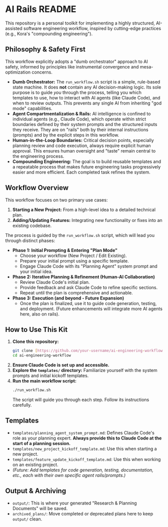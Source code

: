 # AI Rails README

This repository is a personal toolkit for implementing a highly structured, AI-assisted software engineering workflow, inspired by cutting-edge practices (e.g., Kora's "compounding engineering").

## Philosophy & Safety First

This workflow explicitly adopts a "dumb orchestrator" approach to AI safety, informed by principles like instrumental convergence and mesa-optimization concerns.

* **Dumb Orchestrator:** The `run_workflow.sh` script is a simple, rule-based state machine. It does **not** contain any AI decision-making logic. Its sole purpose is to guide *you* through the process, telling you which templates to use, how to interact with AI agents (like Claude Code), and when to review outputs. This prevents any single AI from inheriting "god mode" capabilities.
* **Agent Compartmentalization & Rails:** AI intelligence is confined to individual agents (e.g., Claude Code), which operate within strict boundaries defined by their system prompts and the structured inputs they receive. They are on "rails" both by their internal instructions (prompts) and by the explicit steps in this workflow.
* **Human-in-the-Loop Boundaries:** Critical decision points, especially planning review and code execution, always require explicit human approval. This ensures human oversight and "taste" remain central to the engineering process.
* **Compounding Engineering:** The goal is to build reusable templates and a repeatable process that makes future engineering tasks progressively easier and more efficient. Each completed task refines the system.

## Workflow Overview

This workflow focuses on two primary use cases:

1.  **Starting a New Project:** From a high-level idea to a detailed technical plan.
2.  **Adding/Updating Features:** Integrating new functionality or fixes into an existing codebase.

The process is guided by the `run_workflow.sh` script, which will lead you through distinct phases:

* **Phase 1: Initial Prompting & Entering "Plan Mode"**
    * Choose your workflow (New Project / Edit Existing).
    * Prepare your initial prompt using a specific template.
    * Engage Claude Code with its "Planning Agent" system prompt and your initial idea.
* **Phase 2: Iterative Planning & Refinement (Human-AI Collaboration)**
    * Review Claude Code's initial plan.
    * Provide feedback and ask Claude Code to refine specific sections.
    * Repeat until the plan is comprehensive and actionable.
* **Phase 3: Execution (and beyond - Future Expansion)**
    * Once the plan is finalized, use it to guide code generation, testing, and deployment. (Future enhancements will integrate more AI agents here, also on rails).

## How to Use This Kit

1.  **Clone this repository:**
    ```bash
    git clone [https://github.com/your-username/ai-engineering-workflow.git](https://github.com/your-username/ai-engineering-workflow.git)
    cd ai-engineering-workflow
    ```
2.  **Ensure Claude Code is set up and accessible.**
3.  **Explore the `templates/` directory:** Familiarize yourself with the system prompts and initial kickoff templates.
4.  **Run the main workflow script:**
    ```bash
    ./run_workflow.sh
    ```
    The script will guide you through each step. Follow its instructions carefully.

## Templates

* `templates/planning_agent_system_prompt.md`: Defines Claude Code's role as your planning expert. **Always provide this to Claude Code at the start of a planning session.**
* `templates/new_project_kickoff_template.md`: Use this when starting a new project.
* `templates/feature_update_kickoff_template.md`: Use this when working on an existing project.
* *(Future: Add templates for code generation, testing, documentation, etc., each with their own specific agent rails/prompts.)*

## Output & Archiving

* `output/`: This is where your generated "Research & Planning Documents" will be saved.
* `archived_plans/`: Move completed or deprecated plans here to keep `output/` clean.
